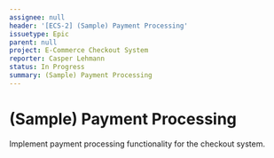 ```yaml
---
assignee: null
header: '[ECS-2] (Sample) Payment Processing'
issuetype: Epic
parent: null
project: E-Commerce Checkout System
reporter: Casper Lehmann
status: In Progress
summary: (Sample) Payment Processing
---
```


# (Sample) Payment Processing

Implement payment processing functionality for the checkout system.